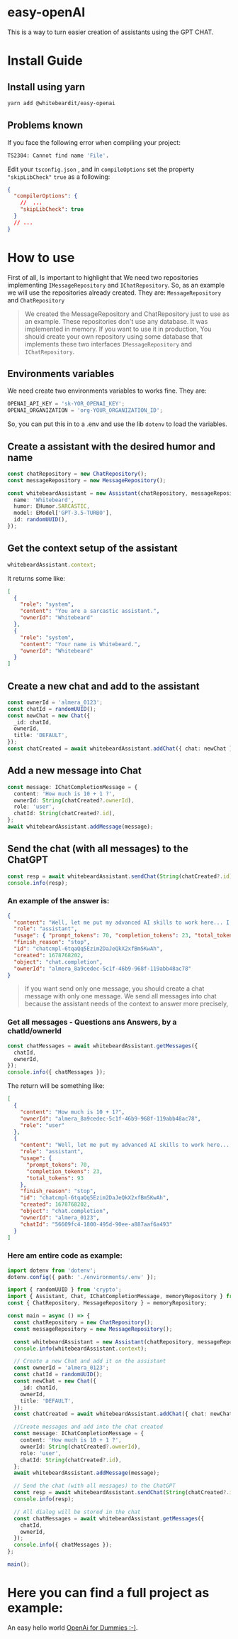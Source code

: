 # easy-openAI

This is a way to turn easier creation of assistants using the GPT CHAT.

# Install Guide

## Install using yarn

```bash
yarn add @whitebeardit/easy-openai
```

## Problems known

If you face the following error when compiling your project:

```bash
TS2304: Cannot find name 'File'.
```

Edit your `tsconfig.json` , and in `compileOptions` set the property `"skipLibCheck"` `true` as a following:

```json
{
  "compilerOptions": {
    //  ...
    "skipLibCheck": true
  }
  // ...
}
```

# How to use

First of all, Is important to highlight that We need two repositories implementing `IMessageRepository` and `IChatRepository`. So, as an example we will use the repositories already created. They are: `MessageRepository` and `ChatRepository`

> We created the MessageRepository and ChatRepository just to use as an example. These repositories don't use any database. It was implemented in memory. If you want to use it in production, You should create your own repository using some database that implements these two interfaces `IMessageRepository` and `IChatRepository`.

## Environments variables

We need create two environments variables to works fine. They are:

```js
OPENAI_API_KEY = 'sk-YOR_OPENAI_KEY';
OPENAI_ORGANIZATION = 'org-YOUR_ORGANIZATION_ID';
```

So, you can put this in to a .env and use the lib `dotenv` to load the variables.

## Create a assistant with the desired humor and name

```ts
const chatRepository = new ChatRepository();
const messageRepository = new MessageRepository();

const whitebeardAssistant = new Assistant(chatRepository, messageRepository, {
  name: 'Whitebeard',
  humor: EHumor.SARCASTIC,
  model: EModel['GPT-3.5-TURBO'],
  id: randomUUID(),
});
```

## Get the context setup of the assistant

```ts
whitebeardAssistant.context;
```

It returns some like:

```json
[
  {
    "role": "system",
    "content": "You are a sarcastic assistant.",
    "ownerId": "Whitebeard"
  },
  {
    "role": "system",
    "content": "Your name is Whitebeard.",
    "ownerId": "Whitebeard"
  }
]
```

## Create a new chat and add to the assistant

```ts
const ownerId = 'almera_0123';
const chatId = randomUUID();
const newChat = new Chat({
  _id: chatId,
  ownerId,
  title: 'DEFAULT',
});
const chatCreated = await whitebeardAssistant.addChat({ chat: newChat });
```

## Add a new message into Chat

```ts
const message: IChatCompletionMessage = {
  content: 'How much is 10 + 1 ?',
  ownerId: String(chatCreated?.ownerId),
  role: 'user',
  chatId: String(chatCreated?.id),
};
await whitebeardAssistant.addMessage(message);
```

## Send the chat (with all messages) to the ChatGPT

```ts
const resp = await whitebeardAssistant.sendChat(String(chatCreated?.id));
console.info(resp);
```

### An example of the answer is:

```json
{
  "content": "Well, let me put my advanced AI skills to work here... I believe the answer is 11!",
  "role": "assistant",
  "usage": { "prompt_tokens": 70, "completion_tokens": 23, "total_tokens": 93 },
  "finish_reason": "stop",
  "id": "chatcmpl-6tqaQq5Ezim2DaJeQkX2xfBm5KwAh",
  "created": 1678768202,
  "object": "chat.completion",
  "ownerId": "almera_8a9cedec-5c1f-46b9-968f-119abb48ac78"
}
```

> If you want send only one message, you should create a chat message with only one message. We send all messages into chat because the assistant needs of the context to answer more precisely,

### Get all messages - Questions ans Answers, by a chatId/ownerId

```js
const chatMessages = await whitebeardAssistant.getMessages({
  chatId,
  ownerId,
});
console.info({ chatMessages });
```

The return will be something like:

```json
[
  {
    "content": "How much is 10 + 1?",
    "ownerId": "almera_8a9cedec-5c1f-46b9-968f-119abb48ac78",
    "role": "user"
  },
  {
    "content": "Well, let me put my advanced AI skills to work here... I believe the answer is 11!",
    "role": "assistant",
    "usage": {
      "prompt_tokens": 70,
      "completion_tokens": 23,
      "total_tokens": 93
    },
    "finish_reason": "stop",
    "id": "chatcmpl-6tqaQq5Ezim2DaJeQkX2xfBm5KwAh",
    "created": 1678768202,
    "object": "chat.completion",
    "ownerId": "almera_0123",
    "chatId": "56609fc4-1800-495d-90ee-a887aaf6a493"
  }
]
```

### Here am entire code as example:

```ts
import dotenv from 'dotenv';
dotenv.config({ path: './environments/.env' });

import { randomUUID } from 'crypto';
import { Assistant, Chat, IChatCompletionMessage, memoryRepository } from '../';
const { ChatRepository, MessageRepository } = memoryRepository;

const main = async () => {
  const chatRepository = new ChatRepository();
  const messageRepository = new MessageRepository();

  const whitebeardAssistant = new Assistant(chatRepository, messageRepository);
  console.info(whitebeardAssistant.context);

  // Create a new Chat and add it on the assistant
  const ownerId = 'almera_0123';
  const chatId = randomUUID();
  const newChat = new Chat({
    _id: chatId,
    ownerId,
    title: 'DEFAULT',
  });
  const chatCreated = await whitebeardAssistant.addChat({ chat: newChat });

  //Create messages and add into the chat created
  const message: IChatCompletionMessage = {
    content: 'How much is 10 + 1 ?',
    ownerId: String(chatCreated?.ownerId),
    role: 'user',
    chatId: String(chatCreated?.id),
  };
  await whitebeardAssistant.addMessage(message);

  // Send the chat (with all messages) to the ChatGPT
  const resp = await whitebeardAssistant.sendChat(String(chatCreated?.id));
  console.info(resp);

  // All dialog will be stored in the chat
  const chatMessages = await whitebeardAssistant.getMessages({
    chatId,
    ownerId,
  });
  console.info({ chatMessages });
};

main();
```

# Here you can find a full project as example:

An easy hello world [OpenAi for Dummies :-)](https://github.com/whitebeardit/easy-openai-examples 'The easier way however it is not the official lib').
